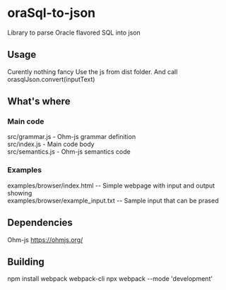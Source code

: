 # oraSql-to-json
Library to parse Oracle flavored SQL into json

## Usage  
Curently nothing fancy Use the js from dist folder. And call  orasqlJson.convert(inputText)  
## What's where
### Main code
src/grammar.js  - Ohm-js grammar definition   
src/index.js - Main code body  
src/semantics.js - Ohm-js semantics code   
### Examples
examples/browser/index.html -- Simple webpage with input and output showing  
examples/browser/example_input.txt -- Sample input that can be prased 


## Dependencies
Ohm-js https://ohmjs.org/

## Building
npm install webpack webpack-cli
npx webpack --mode 'development'